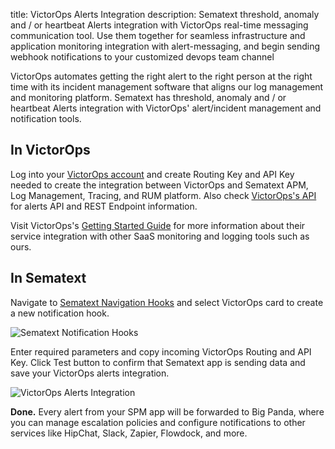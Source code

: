 title: VictorOps Alerts Integration
description: Sematext threshold, anomaly and / or heartbeat Alerts integration with VictorOps real-time messaging communication tool. Use them together for seamless infrastructure and application monitoring integration with alert-messaging, and begin sending webhook notifications to your customized devops team channel

VictorOps automates getting the right alert to the right person at the right time with its incident management software that aligns our log management and monitoring platform. Sematext has threshold, anomaly and / or heartbeat Alerts integration with VictorOps' alert/incident management and notification tools.

## **In VictorOps**

Log into your [VictorOps account](https://portal.victorops.com/) and create Routing Key and API Key needed to create the integration between VictorOps and Sematext APM, Log Management, Tracing, and RUM platform. Also check [VictorOps's API](https://help.victorops.com/knowledge-base/victorops-restendpoint-integration/) for alerts API and REST Endpoint information. 

Visit VictorOps's [Getting Started Guide](https://help.victorops.com/article-categories/getting-started/) for more information about their service integration with other SaaS monitoring and logging tools such as ours.

## **In Sematext**

Navigate to [Sematext Navigation Hooks](https://apps.sematext.com/ui/webhook-create) and select VictorOps card to create a new notification hook.

![Sematext Notification Hooks](https://sematext.com/docs/images/integrations/sematext-notification-hooks.png "Sematext Notification Hook")

Enter required parameters and copy incoming VictorOps Routing and API Key. Click Test button to confirm that Sematext app is sending data and save your VictorOps alerts integration.

![VictorOps Alerts Integration](https://sematext.com/docs/images/integrations/victorops-integration.png "VictorOps Integration")

**Done.** Every alert from your SPM app will be forwarded to Big Panda,
where you can manage escalation policies and configure notifications to
other services like HipChat, Slack, Zapier, Flowdock, and more.
